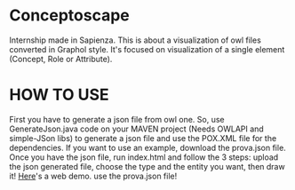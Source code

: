 # Conceptoscape
Internship made in Sapienza. This is about a visualization of owl files converted in Graphol style.
It's focused on visualization of a single element (Concept, Role or Attribute).


# HOW TO USE
First you have to generate a json file from owl one. So, use GenerateJson.java code on your MAVEN project (Needs OWLAPI and simple-JSon libs) to generate a json file and use the POX.XML file for the dependencies. If you want to use an example, download the prova.json file.
Once you have the json file, run index.html and follow the 3 steps: upload the json generated file, choose the type and the entity you want, then draw it!
[Here](https://1655653.github.io/)'s a web demo. use the prova.json file!
